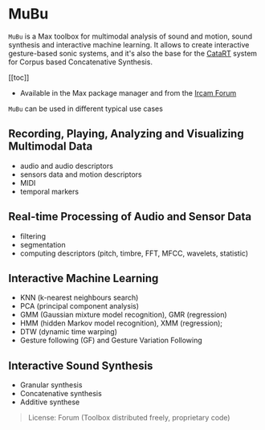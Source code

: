 # MuBu

`MuBu` is a Max toolbox for multimodal analysis of sound and motion, sound synthesis and interactive machine learning. It allows to create interactive gesture-based sonic systems, and it's also the base for the [CataRT](catart.html) system for Corpus based Concatenative Synthesis.

[[toc]]

- Available in the Max package manager and from the [Ircam Forum](https://forum.ircam.fr/projects/detail/mubu/)

`MuBu` can be used in different typical use cases


## Recording, Playing, Analyzing and Visualizing Multimodal Data

- audio and audio descriptors
- sensors data and motion descriptors
- MIDI
- temporal markers


## Real-time Processing of Audio and Sensor Data

- filtering
- segmentation
- computing descriptors (pitch, timbre, FFT, MFCC, wavelets, statistic)


## Interactive Machine Learning

- KNN (k-nearest neighbours search)
- PCA (principal component analysis)
- GMM (Gaussian mixture model recognition), GMR (regression)
- HMM (hidden Markov model recognition), XMM (regression); 
- DTW (dynamic time warping)
- Gesture following (GF) and Gesture Variation Following
 

## Interactive Sound Synthesis

- Granular synthesis
- Concatenative synthesis
- Additive synthese 
 

> License: Forum (Toolbox distributed freely, proprietary code)
